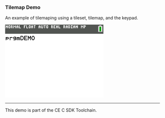 ### Tilemap Demo

An example of tilemaping using a tileset, tilemap, and the keypad.

![Screenshot](screenshot.png)

---

This demo is part of the CE C SDK Toolchain.
